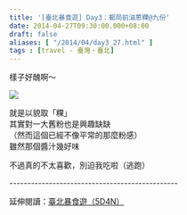 ```yaml
---
title: '[臺北暴食遊] Day3：郵局前油蔥粿@九份'
date: 2014-04-27T09:30:00.000+08:00
draft: false
aliases: [ "/2014/04/day3_27.html" ]
tags : [travel - 臺灣・臺北]
---
```


樣子好醜啊～  

![](/images/taipei3d.jpg)

就是以貌取「粿」  
其實對一大舊粉也是興趣缺缺  
（然而這個已經不像平常的那麼粉感）  
雖然那個醬汁幾好味  
  
不過真的不太喜歡，別迫我吃啦（逃跑）  
  
\-----------------------------------------------  
  
延伸閱讀：[臺北暴食遊（5D4N）](https://hidie.net/taipei5d4n/)
